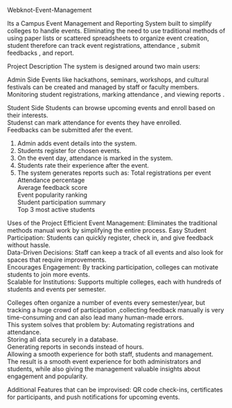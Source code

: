 Webknot-Event-Management

Its a Campus Event Management and Reporting System built to simplify colleges to  handle events. Eliminating the need to use traditional methods of using paper lists or scattered spreadsheets to organize event creation, student  therefore can track event registrations, attendance , submit feedbacks , and report.

Project Description
The system is designed around two main users:

Admin Side
Events like hackathons, seminars, workshops, and cultural festivals can be created and managed by staff or faculty members.  
Monitoring student registrations, marking attendance , and viewing reports .  

 Student Side
Students can browse upcoming events and enroll based on their interests.  
Studenst can mark attendance for events they have enrolled.  
Feedbacks can be submitted afer the event.  

1. Admin adds event details into the system.  
2. Students register for chosen events.  
3. On the event day, attendance is marked in the system.  
4. Students rate their experience after the event.  
5. The system generates reports such as:
    Total registrations per event  
    Attendance percentage  
    Average feedback score  
    Event popularity ranking  
    Student participation summary  
    Top 3 most active students  

 Uses of the Project
Efficient Event Management: Eliminates the traditional methods manual work by simplifying the entire process.
Easy Student Participation: Students can quickly register, check in, and give feedback without hassle.  
Data-Driven Decisions: Staff can keep a track of all events and also look for spaces that require improvements.  
Encourages Engagement: By tracking participation, colleges can motivate students to join more events.  
Scalable for Institutions: Supports multiple colleges, each with hundreds of students and events per semester.  



 
Colleges often organize a number of events every semester/year, but tracking a huge crowd of participation ,collecting feedback  manually is very  time-consuming and can also lead many human-made errors.  
This system solves that problem by:
   Automating registrations and attendance.  
   Storing all data securely in a database.  
   Generating reports in seconds instead of hours.  
Allowing a smooth experience for both staff, students and management. 
The result is a smooth event experience for both administrators and students, while also giving the management valuable insights about engagement and popularity.

Additional Features that can be improvised:
  QR code check-ins, certificates for participants, and push notifications for upcoming events.  
